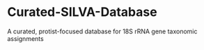 # Curated-SILVA-Database
A curated, protist-focused database for 18S rRNA gene taxonomic assignments
